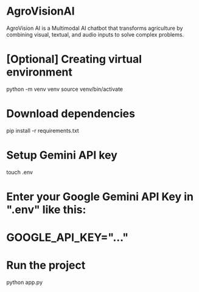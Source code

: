 # AgroVisionAI
AgroVision AI is a Multimodal AI chatbot that transforms agriculture by combining visual, textual, and audio inputs to solve complex problems.


# [Optional] Creating virtual environment
python -m venv venv
source venv/bin/activate

# Download dependencies
pip install -r requirements.txt

# Setup Gemini API key
touch .env
# Enter your Google Gemini API Key in ".env" like this:
# GOOGLE_API_KEY="..."

# Run the project
python app.py
```